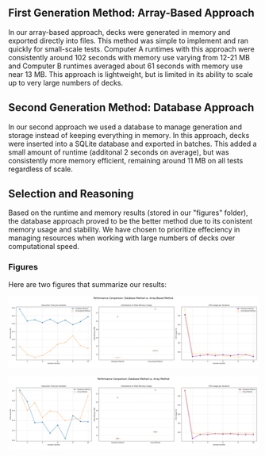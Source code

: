 ## First Generation Method: Array-Based Approach
In our array-based approach, decks were generated in memory and exported directly into files. This method was simple to implement and ran quickly for small-scale tests. Computer A runtimes with this approach were consistently around 102 seconds with memory use varying from 12-21 MB and Computer B runtimes averaged about 61 seconds with memory use near 13 MB. This approach is lightweight, but is limited in its ability to scale up to very large numbers of decks. 

## Second Generation Method: Database Approach 

In our second approach we used a database to manage generation and storage instead of keeping everything in memory. In this approach, decks were inserted into a SQLite database and exported in batches. This added a small amount of runtime (additonal 2 seconds on average), but was consistently more memory efficient, remaining around 11 MB on all tests regardless of scale. 

## Selection and Reasoning 

Based on the runtime and memory results (stored in our "figures" folder), the database approach proved to be the better method due to its conistent memory usage and stability. We have chosen to prioritize effeciency in managing resources when working with large numbers of decks over computational speed. 

### Figures

Here are two figures that summarize our results:

![Array vs Database: Computer A](figures/performance_comparison_A.png)

![Array vs Database: Computer B](figures/performance_comparison_B.png)